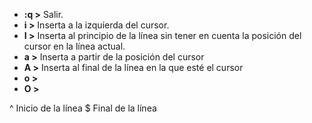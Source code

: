 - __:q >__ Salir.
- __i >__ Inserta a la izquierda del cursor.
- __I >__ Inserta al principio de la línea sin tener en cuenta la posición del cursor en la línea actual.
- __a >__ Inserta a partir de la posición del cursor
- __A >__ Inserta al final de la línea en la que esté el cursor
- __o >__ 
- __O >__ 


^ Inicio de la línea
$ Final de la línea